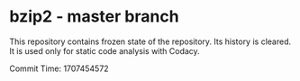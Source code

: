 # bzip2 - master branch

This repository contains frozen state of the repository.
Its history is cleared. It is used only for static code
analysis with Codacy.

Commit Time: 1707454572